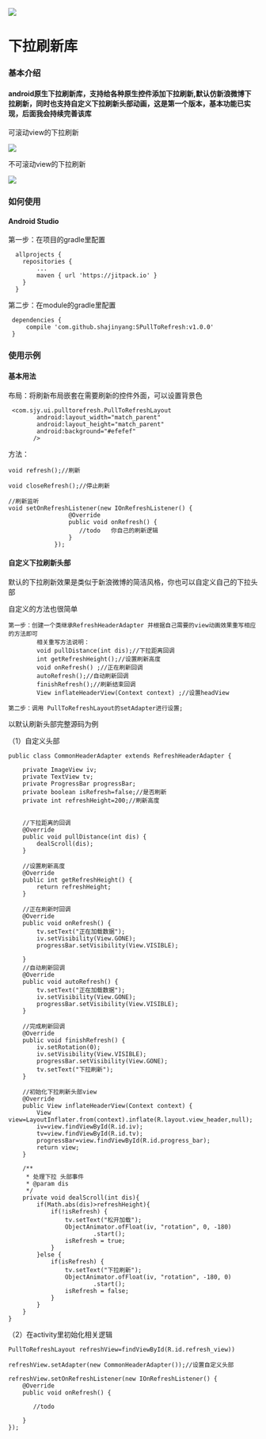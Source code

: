 ![](sjylogo.png)
# 下拉刷新库

### 基本介绍
####  android原生下拉刷新库，支持给各种原生控件添加下拉刷新,默认仿新浪微博下拉刷新，同时也支持自定义下拉刷新头部动画，这是第一个版本，基本功能已实现，后面我会持续完善该库

可滚动view的下拉刷新

![](sample_5.gif)

不可滚动view的下拉刷新

![](sample_6.gif)

### 如何使用

#### Android Studio

第一步：在项目的gradle里配置

      allprojects {
        repositories {
            ...
            maven { url 'https://jitpack.io' }
        }
      }

第二步：在module的gradle里配置

     dependencies {
         compile 'com.github.shajinyang:SPullToRefresh:v1.0.0'
     }

### 使用示例

#### 基本用法
布局：将刷新布局嵌套在需要刷新的控件外面，可以设置背景色

     <com.sjy.ui.pulltorefresh.PullToRefreshLayout
            android:layout_width="match_parent"
            android:layout_height="match_parent"
            android:background="#efefef"
           />

方法：

    void refresh();//刷新

    void closeRefresh();//停止刷新

    //刷新监听
    void setOnRefreshListener(new IOnRefreshListener() {
                     @Override
                     public void onRefresh() {
                        //todo   你自己的刷新逻辑
                     }
                 });

#### 自定义下拉刷新头部

默认的下拉刷新效果是类似于新浪微博的简洁风格，你也可以自定义自己的下拉头部

自定义的方法也很简单

    第一步：创建一个类继承RefreshHeaderAdapter 并根据自己需要的view动画效果重写相应的方法即可
            相关重写方法说明：
            void pullDistance(int dis);//下拉距离回调
            int getRefreshHeight();//设置刷新高度
            void onRefresh() ;//正在刷新回调
            autoRefresh();//自动刷新回调
            finishRefresh();//刷新结束回调
            View inflateHeaderView(Context context) ;//设置headView

    第二步：调用 PullToRefreshLayout的setAdapter进行设置;



以默认刷新头部完整源码为例

（1）自定义头部

    public class CommonHeaderAdapter extends RefreshHeaderAdapter {

        private ImageView iv;
        private TextView tv;
        private ProgressBar progressBar;
        private boolean isRefresh=false;//是否刷新
        private int refreshHeight=200;//刷新高度


        //下拉距离的回调
        @Override
        public void pullDistance(int dis) {
            dealScroll(dis);
        }

        //设置刷新高度
        @Override
        public int getRefreshHeight() {
            return refreshHeight;
        }

        //正在刷新时回调
        @Override
        public void onRefresh() {
            tv.setText("正在加载数据");
            iv.setVisibility(View.GONE);
            progressBar.setVisibility(View.VISIBLE);

        }
        //自动刷新回调
        @Override
        public void autoRefresh() {
            tv.setText("正在加载数据");
            iv.setVisibility(View.GONE);
            progressBar.setVisibility(View.VISIBLE);
        }

        //完成刷新回调
        @Override
        public void finishRefresh() {
            iv.setRotation(0);
            iv.setVisibility(View.VISIBLE);
            progressBar.setVisibility(View.GONE);
            tv.setText("下拉刷新");
        }

        //初始化下拉刷新头部view
        @Override
        public View inflateHeaderView(Context context) {
            View view=LayoutInflater.from(context).inflate(R.layout.view_header,null);
            iv=view.findViewById(R.id.iv);
            tv=view.findViewById(R.id.tv);
            progressBar=view.findViewById(R.id.progress_bar);
            return view;
        }

        /**
         * 处理下拉 头部事件
         * @param dis
         */
        private void dealScroll(int dis){
            if(Math.abs(dis)>refreshHeight){
                if(!isRefresh) {
                    tv.setText("松开加载");
                    ObjectAnimator.ofFloat(iv, "rotation", 0, -180)
                            .start();
                    isRefresh = true;
                }
            }else {
                if(isRefresh) {
                    tv.setText("下拉刷新");
                    ObjectAnimator.ofFloat(iv, "rotation", -180, 0)
                            .start();
                    isRefresh = false;
                }
            }
        }
    }

（2）在activity里初始化相关逻辑

    PullToRefreshLayout refreshView=findViewById(R.id.refresh_view))

    refreshView.setAdapter(new CommonHeaderAdapter());//设置自定义头部

    refreshView.setOnRefreshListener(new IOnRefreshListener() {
        @Override
        public void onRefresh() {

           //todo

        }
    });









